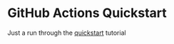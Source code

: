 # GitHub Actions Quickstart

Just a run through the [quickstart](https://docs.github.com/en/actions/quickstart) tutorial

